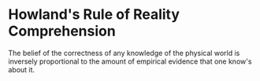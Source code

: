 # Howland's Rule of Reality Comprehension

The belief of the correctness of any knowledge of the physical world is inversely proportional to the amount of empirical evidence that one know's about it.

